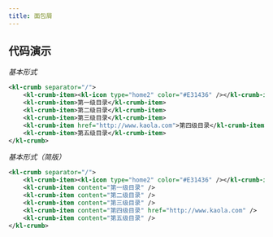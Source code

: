 ```yaml
---
title: 面包屑
---
```


## 代码演示

<!-- demo_start -->
*基本形式*
<div class="m-example"></div>

```xml
<kl-crumb separator="/">
    <kl-crumb-item><kl-icon type="home2" color="#E31436" /></kl-crumb-item>
    <kl-crumb-item>第一级目录</kl-crumb-item>
    <kl-crumb-item>第二级目录</kl-crumb-item>
    <kl-crumb-item>第三级目录</kl-crumb-item>
    <kl-crumb-item href="http://www.kaola.com">第四级目录</kl-crumb-item>
    <kl-crumb-item>第五级目录</kl-crumb-item>
</kl-crumb>
```
<!-- demo_end -->

<!-- demo_start -->
*基本形式（简版）*
<div class="m-example"></div>

```xml
<kl-crumb separator="/">
    <kl-crumb-item><kl-icon type="home2" color="#E31436" /></kl-crumb-item>
    <kl-crumb-item content="第一级目录" />
    <kl-crumb-item content="第二级目录" />
    <kl-crumb-item content="第三级目录" />
    <kl-crumb-item content="第四级目录" href="http://www.kaola.com" />
    <kl-crumb-item content="第五级目录" />
</kl-crumb>
```
<!-- demo_end -->